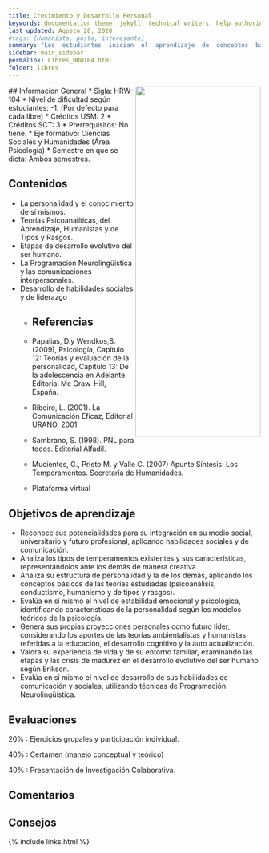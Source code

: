 ```yaml
---
title: Crecimiento y Desarrollo Personal
keywords: documentation theme, jekyll, technical writers, help authoring tools, hat replacements
last_updated: Agosto 20, 2020
#tags: [Humanista, pasta, interesante]
summary: "Los  estudiantes  inician  el  aprendizaje  de  conceptos  básicos  de  la  Psicología  y  los  aplican en  el  desarrollo del autoconocimiento y la integración social. "
sidebar: main_sidebar
permalink: Libres_HRW104.html
folder: libres
---
```


<img align="right" width="250" height="700" src="https://cdn.discordapp.com/attachments/364193276062072842/746059654261375076/meme1.jpg">
## Informacion General
* Sigla: HRW-104
* Nivel de dificultad según estudiantes: -1. (Por defecto para cada libre)
* Créditos USM: 2
* Créditos SCT: 3
* Prerrequisitos: No tiene.
* Eje formativo:  Ciencias Sociales y Humanidades (Área Psicología)
* Semestre en que se dicta: Ambos semestres.



## Contenidos
* La personalidad y el conocimiento de sí mismos.
* Teorías Psicoanalíticas, del Aprendizaje, Humanistas y de Tipos y Rasgos.
* Etapas de desarrollo evolutivo del ser humano.
* La Programación Neurolingüística y las comunicaciones interpersonales.
* Desarrollo de habilidades sociales y de liderazgo
    * ## Referencias
    * Papalias,  D.y  Wendkos,S.(2009), Psicología, Capítulo  12:  Teorías  y  evaluación de la personalidad, Capítulo 13: De la adolescencia en Adelante. Editorial Mc Graw-Hill, España. 
    
    * Ribeiro, L. (2001). La Comunicación Eficaz, Editorial URANO, 2001
    * Sambrano, S. (1998).  PNL para todos. Editorial Alfadil.
    * Mucientes,   G.,   Prieto   M.   y   Valle   C.   (2007)   Apunte   Síntesis:   Los Temperamentos. Secretaría de Humanidades.
    * Plataforma virtual

## Objetivos de aprendizaje

* Reconoce sus  potencialidades  para  su  integración  en  su  medio  social,  universitario  y  futuro  profesional, aplicando habilidades sociales y de comunicación.
* Analiza los tipos de temperamentos existentes y sus características, representándolos ante los demás de manera creativa.  
* Analiza su estructura de personalidad y la de los demás, aplicando los conceptos básicos de las teorías estudiadas (psicoanálisis, conductismo, humanismo y de tipos y rasgos).  
* Evalúa en sí mismo el nivel de estabilidad emocional y psicológica, identificando características de la personalidad según los modelos teóricos de la psicología.
* Genera sus propias proyecciones personales como futuro líder, considerando los aportes de las teorías ambientalistas  y  humanistas  referidas  a  la  educación,  el  desarrollo  cognitivo  y  la  auto actualización.
* Valora su  experiencia  de  vida  y  de  su  entorno  familiar,  examinando las  etapas  y las crisis de madurez en el desarrollo evolutivo del ser humano según Erikson.
* Evalúa en  sí  mismo  el  nivel  de  desarrollo  de  sus  habilidades  de  comunicación  y  sociales,  utilizando técnicas de Programación Neurolingüística.

## Evaluaciones
20%
 :  Ejercicios grupales y participación individual.

40%
 : Certamen (manejo conceptual y teórico)

40%
 : Presentación de Investigación Colaborativa.



## Comentarios

## Consejos


{% include links.html %}
